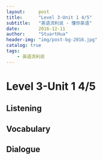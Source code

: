 ```yaml
---
layout:     post
title:      "Level 3-Unit 1 4/5"
subtitle:   "英语流利说 - 懂你英语"
date:       2016-12-11
author:     "StuartHua"
header-img: "img/post-bg-2016.jpg"
catalog: true
tags:
    - 英语流利说
---
```


# Level 3-Unit 1 4/5

<!-- more -->

## Listening



## Vocabulary



## Dialogue



